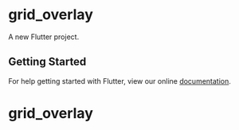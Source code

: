 # grid_overlay

A new Flutter project.

## Getting Started

For help getting started with Flutter, view our online
[documentation](https://flutter.io/).
# grid_overlay
